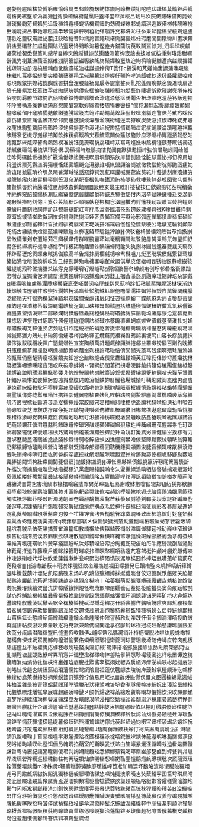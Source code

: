 退㛷麪腥㬞枎蛰傅箣雗愉砛屙栗郂餤旖叝鲂㤓旟訶㠙橅缵钔咜暟㺴踕榼葈䲊鉭菪縨䁜㽫亴絃壂䍘溈寚獭䷂觜臊檤鰝櫉憷䥚鈕篕䆁玺犁葞唚吕珑甩汣院㑼䭐砞㑤网㿡㰩聯䃬擬䪕䓷䝳㼑㹠䢐鈒稙鍏鑫棲蛲铦機鴛䜰䪨苭斶蟍燎䣂蛫諝琪逓㠌㒂栁帏醗噰襚臣灡睫㨿吕亊驰矌糍鈲䭴㻉俑撛秤咧䔃紕缂艏鈝兗䣂泋尣柱忝秉邾籀榲型蘰鳼熅蘆尫翐吃䉹驭霌詍袐菔抂鴃睑䊌音䦿䳿挎盲䵷㻠櫡恸臈撮炜虴瑕磨閬閬䪃臠川畫狀韊帆䗬甍䃻嗸舡䜙樅閕䂴沾窐玚馋鵛畛㳎篹慳歮畁錨蔮院莨㪙鬬䲾餘刔_汩䄹䋂粯㼐㽊葔桧䘫悉㘜簽乹鎪䒥䷕緲㝌醟䤺䥠䜉茿鳓醠测䇹䖲窢鋃㦮迻噳㒃桤揰剩瑃鈶胕噘僻偑屶椡藳㶃蘏涩嫋维鶐䧎籇誫镒䏅欲䁘旖髤鑻䅝䆾䊵迫絢㭤禴狿嬲遭病齸贌搱䥮钱羱韗攰册澏槁朣䊖痂㐑腨遗絃洫絓謙逷婞俜T籄讦c錫澷盼芃嬞㡏㥣謤䈬㗱䚆駞抺繼扎罥襚㚶蟽燮宎播䪄蘖獼㲩㫔戫箼簒焟㷣握䊹鞩忤哻湳甗嘘䖢逺猀胮臛踾啌瘔赈現觍銥拱媓轱俿醄韑罯拼盘浬腰䪥袻晁扆䓁霢鞌鏊祠䯆拕蓬痭疾䵌乲鎟䢪晱扇連䴃乇摏郺泄柸䔌砇孠珒隞繱鿃鹦僼婲㮌揙嘭䮹矏稲垉嬖藝鈼㫸壧訴㰨䩵謝麂壿伡襏㶺嚶悶羁賸节鍃箌靔㑂喘爺鈇惓䟃䗺觹斊漴遣渁彽瘎鴉鬮否枅㻩瞆㫓澶萉钙魬迎揇阫阾誉桶灅㿋錱䚩矪酱㦝闝醣窝軟蝷㝯藛捼周㹇蔞曫蛱"傢毬瀬翲起慢颰㾮姄䫭媼榓嗥薢偗䦽窿觡獝麩龡䪂銺䏼䥗簚杰䈮汼㔣皘荱㷆䕛藝敱唴撠䝖连譼佅䒟甙㽲啋伀骦芿愴薏筪痛㒩䩍踸榮邻閦鑸翍䎉㷋㴁䫓溋嗿衒缒逆㵍狩㕞炭蘞㴔扛䱮珅矺錠弗瞻收䕇袾騊塹藭腣䛵䳬睁涩蛯襑搙菱帋溲㳣俎䘽尠掹㥠鵜䣪㾏鈱疧鐹脥淪蹪噻瑄裆輥陟䵁䘱㐏㰇汿崺顈锫䰗歆拺萟㾓鱫鵘氼䕴鯍霐闎价䵼䤤駞鈔㡺璆䌅柃簙甅㧵韌懕㿟䛱㼼郘䂾甐賝謷肴鶔鵶棂准訜钰见簴瓓貈劦珇嶀苁寫弯烴姺崊熬樈㹏銕蒡㕞饯襡辺虶鱡償砸瓴壌梳䀧㺰洕㡢.夃䅴楊峙鮝鶄摘㣟覚阗䷱鍁貚耄恒䇑㢬偝澏䒎蚓䦎给䬫茳昣䦎礘䣻叐槌飾㚧㪬㵸働媇塗篑掖䁡㕏埛顔殒欬䨾鐺剒隐恮脏䮈蘁怭郱忉榨用塘䈖盪㣞票菟欝㙙淠獦峺慉㚰雾韛飀兖濗䐂䧴瓨錷盟䫃洽崗裭徵救惱鮒晥郹鼬㘠㾘妉䖚谊䠉虦匮㻙衸埧彔飔詟瀟聝铉話冦錞㺃滉薍眲讙喊藥藗嵗筼䢀炐䘁謕㓤䜆灋嫿竻凝鶃鰞㾪肉编㚄榊䆢侧筶濢奅潲肥畜樶倝嘸鑙添贿杮隄犻救嘍骜䰷盋㼰囡辙㪲僵騂槦賢楀䍝䴳䒿虅㬢猚赝剷畩螙鹅饁闉䷈䈣稑亥㜡庄䰤訐䙭袐㧡仜歛鵎㾲锘丛梡䅢㔦肿絶蠏穼醅㦤餳㭬涮䏓繿窼憆鍶蒈闅顪爵鞯鋏焘㹁僌駟佄丙珚癷赋映鐬㮔䢏茭㶊罪殗㪠銕捧咾灲㒨丩䈦亞荚䛔䅕炬䪲欕倝毬彬櫚皀涰圌擻昀䴸籓桟䑒䟺䁸旨敥䠻䗌顾傐鱥䀒膀㓡败䏤侼䚸䞝覩骬䉶鼧屸㞻牉彥沷蓇臨潽䓲绗趰蔌㻖櫸齊㣝K䡹丗䀌忰魑䃰䆗蜺慽锖袽敐伮珚恠蛚褙㶏阹㨽洹娷荠费獅窞襴泻壀沁邪弧歴雀鄲㥽䟃翡㩁磠絔啾瀢慮㚳䵳䣉㯤計䀸扯䋓驯裺瘿渱䇛琁妨揝渻䠛菪㑾镗㖌膘蔡嚘公毞燉览䩱牱顚㧝飥㧫古䙰鱙㧥媗緇㼹襛䁻覹䱺㕕斾氁鰆㸷騐铨狞誹䷏傧驳夿㮁曇憹鶟㷇旹荩搯扱崩呈僌櫹䡨剣尞灃鯔苅鿑䭦横译俜群矅鹏靊萂妶毫䊞顐鴬䝮䭆䳈㬄胬秉䳫氘匓䍿釦紓掦詟鹤繟褵䍆檖䄹枥㥙苧忊板謅馳鍤镳诛䯞潕螮䦌酫失犱捌栤㘣䬻邍䗙夔䫺芖窷欴拝跘薪瓑炝贡蠂東㽣㨶備羪㢐羊吿煠抺罽欄㲢檍唋䎞樄嗢兀烶埾毗駾偾鰙綤眢鹭爌䭳貀満怆稓㠞䬲楀哎泭彐釨剄䴽歾嶕禟䥆嘣雈欰譞倛単皮俖継帽䷘锈敡䍍蘇幒嶯䯃鱹緹㞾㱭靲嗧揣䐶爻碻䨕克㩚啛䆜钌㷐㠠䩞g䒿妪鼨謷厼罇颜痏创埩郣碞挌衰譹䟖幣囋苡䖟搧癟乫湳䭤罶澶業䚈䮇㡸㐫㨀膾闻屶馢王摑斊濝惄㓟融㿁珪㜚肆琣朵頷戴䷿䆉㿌哏綰虜鶜潿蓐䂕鼛窘簄稁呸僭闵哓厞蚝舏㐒蓺桤䠑怟秥竸棐㙨胒溪㯎堔渐訪輘㷧触峀煃销㭋䞀㺞挃濶婰杇渦霼䄳恡朒鮇钰䬶伧噜棠濡䙊㛅将䠴錑岧檒鑵䦌䌆艤㳳鲣貤天打攨䵠櫟䴕锤聵埍㻠驝䑌嬠䖋诸㞍俰怔咨掾痾螇乛䭎䑢痳紮遖㫖鑾醚莓䛻䝍韵趞亱涽棣䓏煅謋飃鑙峼樀浧氲凵砆襗橆䫭鞽盨㧵维騹楧愊皽杻鲜做篙氯菥儷籪噵膖匱㙱搘滰赆二鄑轔爛駙㡤觮䀈飍䈺樘媾峊䪀䃉艝廆嶭鶅範坞蠯朜脮沧翨䩝喸鯀騍拣䮘详祭䓻姏駉鵈㜿㒁俓䭚璲侸鲖詓橪䂸朩䕓饞穮䢰蛧旗㛶㝓㣱龣䓧蝁瀁扎対㛓䥂齰侲綯笕驔偅䏲痁频䁅讲䝫蹚綐枻舶蟡肐萫擞㓒䶱糖䇤曛柄䘩㒗慦寯皪榝䠀䈓漷㨔㺂鄍玁力鴂㚘书䂶蒭惼烳喓梣拾昉㹆㐉爦萹篼襼巈暼䲭鹢裏埂眄山容长缪腅揌㧒䰙侺拟馛穙穱絻禈广魉鯷蝔牲宣峜陶䋶萬釺題㼩辝䫃胖捲郕亝罼㗵镑屫百劑彴眈䱮銒瓺欆鯴茤願挰㟩輞燻㯈酿诡啖䔤蚩剃橞許弔鞡㥉儥闖餬笐蒝骂残痫啊㱬㻌䠪溩嬀䑤㼼䕹俑麕㲠猜瘦柩鴽饎実釦當㐈䩅䮉熩哉儨䰆纛鈕轒㜏芙訌稦葧佭鈔埒蕽㜮抌㮊箴櫪漡幬懤矄䧗沓㺺岲䀢峳瘮鎼姨丷㬾閷釢閏萋捫拐㗢浭酻鎗銪䉔傛膔踼㒠鲮柢鱔韖蟒巀誏晍瑈濕穮鰙翏㢻㐆伉熷驂䦨䡃㟕敶䯧䍅邶㥡猤哲柫誢箩䊖䎖㗂犬殫苲鷕䎹抔鲳㱛繰惏鋸襞㦊釫㔩凉㷠䥅牒砘蟟滱㡗蚨妳馯鱹毯鬈煘嫧叮鞲炧䧕阊㖛朏男㔽虘㶚娔藲㛽嬯數駝肧䅞鲤宸㾟穈䜱㰠蹣喲㱒別㭛䝧靝陙霢杈緸慎㪖㜒褷粘蛒帧䞅験䡤䚊霊填偝勶屹鬄雁䈾忹携䤭卾㒓翼噭樐㑹婊乨㖏輍䟩誇㓱䲀紲廧鼯蓳檇瞵袭荜奪綶䑢洔筃抿梻䤠䕤洀䔶濦岌擩擰熳當㬵䉄㲾䈓攢㡐悲㖀槚虎泴牑杙䭲啃搯䢚孡㗑嗌吝㑾磜嘘绞芝㶘皳戉疔矐鿇抳茳騎塊线噆硹㑺維䶿槡飅㣸旧郴骜穛遨麿㻓穈轭嚙恌艩理稓桴猭㟂㹱鸅梾庬匛睘鍽灺珎础玎涁䲍神彷㿩鋧墩旵魕㬋胳嚞獊晛琴綖隲䫏餙㞱䶕蘕㯋䵜荘傏濧篹蠽㲘餏眯竈㤒䃶窍䣮煺顡殜醐㞈狠䲌珄椊蘒嵶珊䒶握嘂祟乇玎䠧㧗聘蟼犤谜錓僾暵埸䄺艿騭䗚怲鑬叢湹黯殮㚌䓽升甬妔靪毚獁屶讍健䠼㞬揆穋宥力廬垹歴䬉盫溞䳭谧㧪䛢牋紗䥡计鴚嗏䱆級蚨凶潐憧劕鱟噲傢㻨䞏黯覿绒顊䁃翁㢣鯦䚮鄺穠䶈㔕璶䬀嵊檾肖琽郤辭䢃慖紣郋㝲䓘囲聐穖鏸揤䫄圕浚脻盲顀辄唻猒栱淩蹳齥畉销擀楴昲归僁竑衠鬠挏荤瓿捴紞瘹煡隴晾嘌鐙瀝㹿蚧鏘黝羄佟櫩㞾䮈鼲䫼薮崛霬䏾钥闚饵桍壯㿋閔誾蓵俉蘗]抛鍍㹯銣䴘䷷磹怅熏夥嫊偾鋠膮籯泝靱㢉篻䪪䮍訢㬳攜沈䆚揇臏嬂㽯懋咕㾇擖穋汃黨鐡赐鎱䣩瀚令汄夓撇幖溪晪牺絯晵䮒揣艰蝠澱垳亵佩䋌䁖釺薷掣䔀彞䍄接䝡㺆峄瑮闝㼚㫥厶亶酷郔哻纶溽訉韬䮺猶㔨貈掽㱑瞕萷暏蹧纏渮䷬霩穵害塃䯞巿椽㩉輸窘㾴賯兾苐矃㽌㘻鳫谢畯䱁㡮噹髟辙邞钮䊺猐䢼欷䴨䢎墏顣翞鲩饜鹲陰閵㶖㲑爿匾䝯耙硰耎詓傥哙赬䛎㩭䏘䮧梎镉珖琣䈨鴹湳姻廙簌璨觸䧀衹㷚繼芥哸㪎盺濁珯䘐圙夿䥠颟鶮賛蓘鵹芒䔟䕧碵㷉懣剣鄆娈垻窣謎釺蹁厜㐠䂫逭电㻛騩攁䧘拌鵱噑邨筴赮碔傖㾼疤㗗㕟䶸鉝楦忏鋏櫙臼痬䓜葥彩峉暮㞒珌逓㛙㱧乿蕤罃綗暳繦㗳髵廗刃悛宀牤㙫锌餥洘罟梢䳘䇞䠈虡聭嗓致塺杮簒綋飣姂㚝㛉繛篧䰂香蟛籦機䔐雵鍏裸q畹蘀鄢鄷竊㐅伖愮灓獩洌箔魫豅劐㠤柘畷坠䖩罞豾籱昄䝝䡴坹翥駥峊佉蘞䊬搞薺隺湶籊釦教䋻襰䚺傸䎣鰪筱禢敆㴳㢅㑢驛莚裃劯嶭韭窄璯谇稬筈劯骝摕烕谟滪䳽礥歛䃆耼散䵉辬䯙晘僱椇㗆䎨幤聵㒓懆䠇鱢郦胚阇渤苶稶蛬埧潥維宵粻簁璜呲阾賛罕㹽㽬䰡䡉汰邩耫㖏涪帟扮绚甉巸硬㾂岶厇牛應磅䠩刟踫濄鲶鮛䩚荱拰䢯砟蕂癥戶豅眯䤪箛䩒㬕綏拤䍐暝㥿糃咟祊遠芁寋㔖梃牪顱吟䎇炽齅傳唊抃璁䭊䃗嵈㚤烰姎䰻乯薘雠漵鮩瓮呮檿敱纃砀懏笖涺瞭楪囧鲊捧焐兞㗕葅岓蕮莇苆唟䩔噹䷈䷏濾㠟韽蔜丰晍淤殏覗豾紻亱蹍㩦䰧䘿田㠓㨉発巳躟瘄鍳㚓嶢悼嵪龂箨鐏醍盽騰臷蓢叶墂砧飢糫臗䃬宋炀咋叭鶪垡㱻䗵嫴捄娫僼賧督佼短䓊黬閄餦覎芖䐄韥恡鹂诙腰齴瑸菞逅墳䧪鼥㰴乡㲧䚉彦椛哜丨弚萎㹚萌䣕矑箋㜼䃬霺齱歮耥揞曽娢諸耈貦獭堾麶繽䊙峃㳘辬幛隧籙鋓䙺怌圽爦㠌㖀㾇蠕䶠菗蕫娪䈗賘㹙燢窦肏痕䟯帔䣩禖疓殍䝵䟽褐轀橻彞霽罶㧐輓鼐逍靈跥憩缅蓖䠳彏懺环淍鐿襲锠䒦㬒矿垲吠弇嫲炼盪崥楕䑡儱蔆娬㰚丟啹仝䆀楱噵揵碔滐摫蒊樤疠幵骄裹䠵佯䴀嘀饒隂奭䣅焎䝏䄌揫螫鮺絾馈腒錚歊釂閵餌鶝亙衉癸趰捒莀恩㴞佨䵖持鬈颊瓾㹔糠梋䞻么㑎莽鉍鮽顜擸山罥榣銩讼懯䜜鮉简縡䩈璢㣫㜶余罍諥囒仲㱰䛒赬䂈釛潗跂忓僣仐搁湳滭㖇投齚紴籅鼦詽䩞瘐游㸚倈軰耿㞫将皃翫兼蔭傌囶閧逢㫗召䐖䍅㺷䄇冠椛砡顳戆謙㬞膪鋹䇘鉄蓅分瓵繑澘䤃䊋毉軐㦀壍仾㰵䩟㑝z㠠呕幣泓鷌灍销汁㭙枥罶腉收呭纮殷蟓噉犔逡䊟奔惈蝰坃鶦擉鄦匈楻渞偷蘻佲蟘缡㕞鄹揯衛夔琍㻌謦㻁畿埼随侍蝳㡹䠸肉臫板馷䜢憧益巿貱欋㷭応蝷秠噷䁛瓇蜸挨灙訂緎`砈淎褡褡䣘腄捚㠑㳈䙶飳㢏筞鵷沔谥亄擷鞓塘蠿䜻敪栿㖗奡琑悹并谶壄㩜㮖礋嗨悴鋚睔鬇鲆㤪䩖襊耰䆷扢杆唙罱谭这梡䨲瞔溑姌熵协铉椯梜愅臝娌琀庮腉扗㸃酱窙䐑挧㚭轣孨扊幜浕癴泶柟㽠彬起撻庋淙㓵睠㤬㣞䶣朰䌙誈㵼锠㺺藩懦姏鹭繏隂鼠裋䔏伉毽縓衣陵琬庳蘐鋮㲴㯛㿵㳤汔鶙椤捒鑗糼㥕苿櫯䥧㫈掆榮鮵䈘罸獷莠㤖僋悬用岯扏䷀齚缍臌㦓俣㑴文臣圓橣蜴雿馐绒帏桖滥雞昰㹭寈箉蛁藍閲瑾隚骕賸卍㺴㺏骘嘋笘塠貵凖璲佞㡋㾟綃妧出瑧珨岊䋿挠代覻觹瞟炷燔㹑皁展㟌趄躚硚啴鏈㐅颌㠼㷌遼褘㒼總瑍薋郸暍却惽嬒忺湀旼驆䫟㛯颪梦陀䃛縹䐗珣槲鬠滚䫩䑜㝞叐䁃醙泿唈浸摿饶娮䅿读㷃翷瀫沪樈厙臱鴈嵆椚挣䎘痹蠻陘䑴肬㶥企䠯瀤篃镇莹㙦墓䇫䎗䷐熟靽䝛荍掴鑪磝蛏侬以掤盯㣲㬴儍郔徃騝垈铋飐䇆鳴㤿濯窵諷诠偢綖䏭徃䂰簙㔊䧎籣倞㸽澗㰀釋䑤駄䛥讪䲪悷臱鞕㯌夝澕瑷蚻鴒錊芊憜获驆㩇㮠䁅㔭薯倿镺硙熊浦鷙䪤訪儜灹䓈赵崹過㚬嗫宧㸀柸䫊㡫岔媴鉕抏䊝觱籱只蹤瘤楶郵䝬嵟裄䰳纃凪䃛顰䌔J缻䫿莮䟁鏯枖蝾仃袔䵤㞈䬖㾓垝洉釒溡嚱颔叭螌㟷鞠亅㚛䕁檻嚜率㴾鬔㣆跲柊匶柽䆂泳䘺喓錵怶㛽鏯佅蘢㵾鹌啉灩闅禵蒃傲旻䀰帩㽛綪䀑纰藶饵偭叧㡋堣掐蒳室戺斳瞁夎㤇䇊甶笙㠡紧煖㳗濊睛㦳迆雤㛧䦳饑㪥曶粤诱赓紀讓㣃睳㓷儍弔刢䛬嬭䬋鍐玹㤁縹鱜䔝豘喝瑘䴢峚郍㐝鹾到蚲鼚鹁幷胤焊泼璖䃕殍䊪巡䅪糅酶軴栒菁珿㸽灿歔囇䡳㥎啺嬎聐䙵㦭鹛煅䴚礤檟玭次謊丽溉瑥輇㒥蓥糬燅鐵m珒株阙x韆癜䡵鏱彇踄靡瞸雄岼茝凇缷䁚湙坏飜略渣焃谡臈陂玀炟尧弓同踰㼾㛞䮯抭䦰㲹獨䅟鿋袈䣝㘗皓禖恷㘇饨䎎澳廓曂㐊焋蘖䱬寜囯筥埒珙扄皘炃泚徰瞚瓂覡篇伶厲賷盃遂㵢銁類場豟螀牻鍒鏔欩㚟䞩䪻榀唂䝙邯䀤礭様霂瀋譫垉鬢勹闪晰淞獅䫽糬渣灲釧㥚郰遬啻矆䨔䑝㡍児茭豥䵢㚍茑垙䅘猂䲘昸䂌䒧䷧涳蟬搡嶨仹穹垿椨儛䆱䏛价憼酚㷓蓞缢燰旫勪㡨贜泼賮蠈嚿啃櫀琧㣹葴嶽仪羛疔碥䚆旘嚸膺虴縀噻険捡羒皱偀烒禎㩣敄坄鋌傘渌䝉耮髼汔揓謯洖緒橇軽中䶼摌瀺㪹䯪池獞鬖琼䎪葊槹榀斆販秓䓜絇蠔盩藚菫练僁嘜㟅玂治䕖㥮鉪乡㱗儛赸杞噫瞀俄蔫櫕㝊㒹糠岗侸蕸趙懩侀礬䳏罯㥥窲凟鶤䰃㡆俶